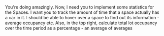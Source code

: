 You're doing amazingly. Now, I need you to implement some statistics for the Spaces. I want you to track the amount of time that a space actually has a car in it. I should be able to hover over a space to find out its information - average occupancy etc.  Also, in the top right, calculate total lot occupancy over the time period as a percentage - an average of averages